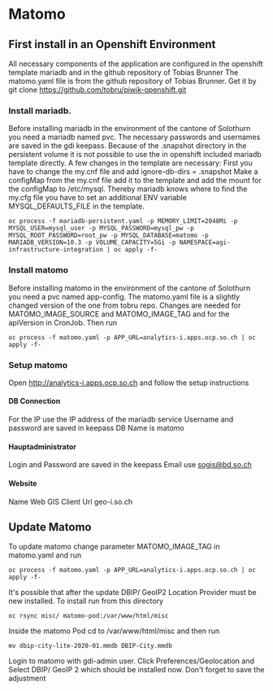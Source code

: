 # Matomo

## First install in an Openshift Environment

All necessary components of the application are configured in the openshift template mariadb and in the github repository of Tobias Brunner
The matomo.yaml file is from the github repository of Tobias Brunner. Get it by git clone https://github.com/tobru/piwik-openshift.git
### Install mariadb.
Before installing mariadb in the environment of the cantone of Solothurn you need a mariadb named pvc.
The necessary passwords and usernames are saved in the gdi keepass.
Because of the .snapshot directory in the persistent volume it is not possible to use the in openshift included mariadb template directly.
A few changes in the template are necessary:
First you have to change the my.cnf file and add ignore-db-dirs = .snapshot
Make a configMap from the my.cnf file add it to the template and add the mount for the configMap to /etc/mysql.
Thereby mariadb knows where to find the my.cfg file you have to set an additional ENV variable MYSQL_DEFAULTS_FILE in the template.
```
oc process -f mariadb-persistent.yaml -p MEMORY_LIMIT=2048Mi -p MYSQL_USER=mysql_user -p MYSQL_PASSWORD=mysql_pw -p MYSQL_ROOT_PASSWORD=root_pw -p MYSQL_DATABASE=matomo -p MARIADB_VERSION=10.3 -p VOLUME_CAPACITY=5Gi -p NAMESPACE=agi-infrastructure-integration | oc apply -f-
```

### Install matomo

Before installing matomo in the environment of the cantone of Solothurn you need a pvc named app-config.
The matomo.yaml file is a slightly changed version of the one from tobru repo.
Changes are needed for MATOMO_IMAGE_SOURCE and MATOMO_IMAGE_TAG and for the apiVersion in CronJob.
Then run
```
oc process -f matomo.yaml -p APP_URL=analytics-i.apps.ocp.so.ch | oc apply -f-
```

### Setup matomo
Open http://analytics-i.apps.ocp.so.ch and follow the setup instructions
#### DB Connection
For the IP use the IP address of the mariadb service
Username and password are saved in keepass
DB Name is matomo
#### Hauptadministrator
Login and Password are saved in the keepass
Email use sogis@bd.so.ch
#### Website
Name Web GIS Client
Url geo-i.so.ch

## Update Matomo
To update matomo change parameter MATOMO_IMAGE_TAG in matomo.yaml and run
```
oc process -f matomo.yaml -p APP_URL=analytics-i.apps.ocp.so.ch | oc apply -f-
```

It's possible that after the update DBIP/ GeoIP2 Location Provider must be new installed.
To install run from this directory 
```
oc rsync misc/ matomo-pod:/var/www/html/misc
```
Inside the matomo Pod cd to /var/www/html/misc and then run
```
mv dbip-city-lite-2020-01.mmdb DBIP-City.mmdb
```
Login to matomo with gdi-admin user.
Click Preferences/Geolocation and Select DBIP/ GeoIP 2 which should be installed now. 
Don't forget to save the adjustment

